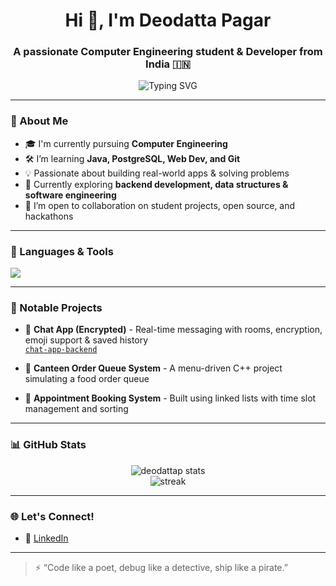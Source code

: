 <h1 align="center">Hi 👋, I'm Deodatta Pagar</h1>
<h3 align="center">A passionate Computer Engineering student & Developer from India 🇮🇳</h3>

<p align="center">
  <img src="https://readme-typing-svg.demolab.com?font=Fira+Code&duration=2000&pause=1000&center=true&width=435&lines=Tech+Explorer+%F0%9F%94%8E;Learning+Java%2C+Web%2C+PostgreSQL+%E2%9A%99%EF%B8%8F;Building+cool+projects+%F0%9F%9A%80;Dreaming+of+a+career+in+tech+%F0%9F%A7%96%E2%80%8D%E2%99%82%EF%B8%8F" alt="Typing SVG" />
</p>

---

### 🚀 About Me

- 🎓 I'm currently pursuing **Computer Engineering**
- 🛠️ I’m learning **Java, PostgreSQL, Web Dev, and Git**
- 💡 Passionate about building real-world apps & solving problems
- 🧠 Currently exploring **backend development, data structures & software engineering**
- 🤝 I’m open to collaboration on student projects, open source, and hackathons

---

### 🧰 Languages & Tools

<p align="left">
  <img src="https://skillicons.dev/icons?i=java,html,css,javascript,git,github,postgres,figma,vscode,eclipse" />
</p>

---

### 📂 Notable Projects

- 💬 **Chat App (Encrypted)** - Real-time messaging with rooms, encryption, emoji support & saved history  
  [`chat-app-backend`](https://github.com/deodattap/chat-backend)

- 🥪 **Canteen Order Queue System** - A menu-driven C++ project simulating a food order queue

- 📆 **Appointment Booking System** - Built using linked lists with time slot management and sorting

---

### 📊 GitHub Stats

<p align="center">
  <img src="https://github-readme-stats.vercel.app/api?username=deodattap&show_icons=true&theme=radical" alt="deodattap stats" />
  <br/>
  <img src="https://github-readme-streak-stats.herokuapp.com/?user=deodattap&theme=radical" alt="streak" />
</p>

---

### 🌐 Let's Connect!

- 💼 [LinkedIn](https://www.linkedin.com/in/deodatta-pagar/)

---

> ⚡ “Code like a poet, debug like a detective, ship like a pirate.”  
